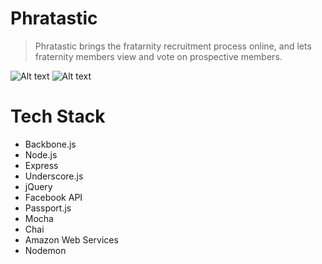 Phratastic
==========

> Phratastic brings the fratarnity recruitment process online, and lets fraternity members view and vote on prospective members.

![Alt text](http://i.imgur.com/m6GuPXF.png)
![Alt text](http://i.imgur.com/QjrXRTM.png)

Tech Stack
======
- Backbone.js
- Node.js
- Express
- Underscore.js
- jQuery
- Facebook API
- Passport.js
- Mocha
- Chai
- Amazon Web Services
- Nodemon



